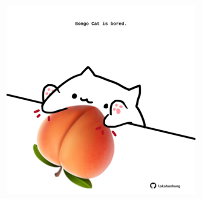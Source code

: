 <!-- built at 18/04/2022, 22:00:46 UTC -->
<p align="center">
  <img width="500" height="500" src="./ReadmeImage.svg">
</p>
